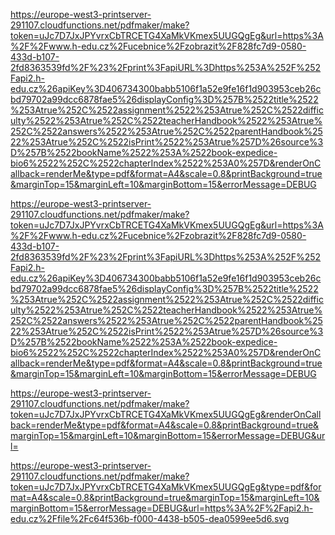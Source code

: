 

https://europe-west3-printserver-291107.cloudfunctions.net/pdfmaker/make?token=uJc7D7JxJPYvrxCbTRCETG4XaMkVKmex5UUGQgEg&url=https%3A%2F%2Fwww.h-edu.cz%2Fucebnice%2Fzobrazit%2F828fc7d9-0580-433d-b107-2fd8363539fd%2F%23%2Fprint%3FapiURL%3Dhttps%253A%252F%252Fapi2.h-edu.cz%26apiKey%3D406734300babb5106f1a52e9fe16f1d903953ceb26cbd79702a99dcc6878fae5%26displayConfig%3D%257B%2522title%2522%253Atrue%252C%2522assignment%2522%253Atrue%252C%2522difficulty%2522%253Atrue%252C%2522teacherHandbook%2522%253Atrue%252C%2522answers%2522%253Atrue%252C%2522parentHandbook%2522%253Atrue%252C%2522isPrint%2522%253Atrue%257D%26source%3D%257B%2522bookName%2522%253A%2522book-expedice-bio6%2522%252C%2522chapterIndex%2522%253A0%257D&renderOnCallback=renderMe&type=pdf&format=A4&scale=0.8&printBackground=true&marginTop=15&marginLeft=10&marginBottom=15&errorMessage=DEBUG

https://europe-west3-printserver-291107.cloudfunctions.net/pdfmaker/make?token=uJc7D7JxJPYvrxCbTRCETG4XaMkVKmex5UUGQgEg&url=https%3A%2F%2Fwww.h-edu.cz%2Fucebnice%2Fzobrazit%2F828fc7d9-0580-433d-b107-2fd8363539fd%2F%23%2Fprint%3FapiURL%3Dhttps%253A%252F%252Fapi2.h-edu.cz%26apiKey%3D406734300babb5106f1a52e9fe16f1d903953ceb26cbd79702a99dcc6878fae5%26displayConfig%3D%257B%2522title%2522%253Atrue%252C%2522assignment%2522%253Atrue%252C%2522difficulty%2522%253Atrue%252C%2522teacherHandbook%2522%253Atrue%252C%2522answers%2522%253Atrue%252C%2522parentHandbook%2522%253Atrue%252C%2522isPrint%2522%253Atrue%257D%26source%3D%257B%2522bookName%2522%253A%2522book-expedice-bio6%2522%252C%2522chapterIndex%2522%253A0%257D&renderOnCallback=renderMe&type=pdf&format=A4&scale=0.8&printBackground=true&marginTop=15&marginLeft=10&marginBottom=15&errorMessage=DEBUG




https://europe-west3-printserver-291107.cloudfunctions.net/pdfmaker/make?token=uJc7D7JxJPYvrxCbTRCETG4XaMkVKmex5UUGQgEg&renderOnCallback=renderMe&type=pdf&format=A4&scale=0.8&printBackground=true&marginTop=15&marginLeft=10&marginBottom=15&errorMessage=DEBUG&url=


https://europe-west3-printserver-291107.cloudfunctions.net/pdfmaker/make?token=uJc7D7JxJPYvrxCbTRCETG4XaMkVKmex5UUGQgEg&type=pdf&format=A4&scale=0.8&printBackground=true&marginTop=15&marginLeft=10&marginBottom=15&errorMessage=DEBUG&url=https%3A%2F%2Fapi2.h-edu.cz%2Ffile%2Fc64f536b-f000-4438-b505-dea0599ee5d6.svg